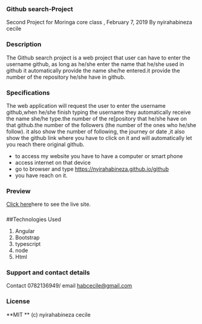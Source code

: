 ### Github search-Project
Second Project for Moringa core class , February 7, 2019
By nyirahabineza cecile

### Description
The Github search project is a web project that user can have to enter the username github, as long as he/she enter the name that he/she used in github it automatically provide the name she/he entered.it provide the number of the repository he/she have in github.

### Specifications
The web application will request the user to enter the username github,when he/she finish typing the username they automatically receive the name she/he type.the number of the re[pository that he/she have on that github.the number of the followers (the number of the ones who he/she follow). it also show the number of following, the journey or date ,it also show the github link where you have to click on it and will automatically let you reach there original github.

* to access my website you have to have a computer or smart phone
* access internet on that device
* go to browser and type https://nyirahabineza.github.io/github
* you have reach on it.

### Preview
 <a href="https://nyirahabineza.github.io/github" rel="nofollow">Click here</a>here to see the live site.

### 

##Technologies Used
1. Angular
2. Bootstrap
3. typescript
4. node
5. Html
### Support and contact details
Contact 0782136949/
email habcecile@gmail.com

### License
**MIT ** (c) nyirahabineza cecile
